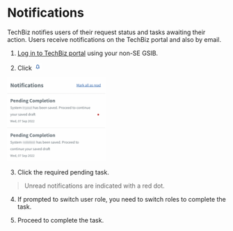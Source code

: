 # Notifications

TechBiz notifies users of their request status and tasks awaiting their action. Users receive notifications on the TechBiz portal and also by email. 

1. [Log in to TechBiz portal](log-in-to-TechBiz-portal) using your non-SE GSIB.

2. Click <img src="images/bell_1.png" alt="drawing" width="4%"/> 

<img src="images/notifnew.png" alt="drawing" width="45%"/> 

3. Click the required pending task.

> Unread notifications are indicated with a red dot.

4. If prompted to switch user role, you need to switch roles to complete the task. 

5. Proceed to complete the task.



